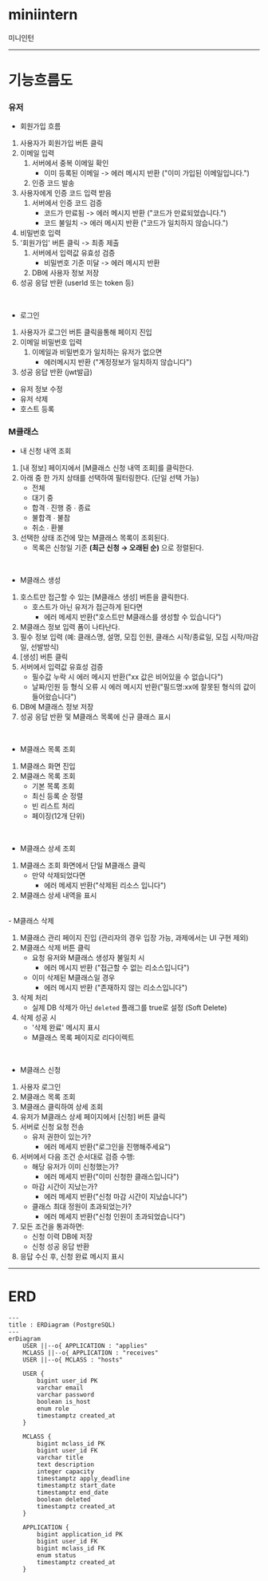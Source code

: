 # miniintern

미니인턴

---

# 기능흐름도

### 유저

- 회원가입 흐름

1. 사용자가 회원가입 버튼 클릭
1. 이메일 입력
   1. 서버에서 중복 이메일 확인
      - 이미 등록된 이메일 -> 에러 메시지 반환 ("이미 가입된 이메일입니다.")
   1. 인증 코드 발송
1. 사용자에게 인증 코드 입력 받음
   1. 서버에서 인증 코드 검증
      - 코드가 만료됨 -> 에러 메시지 반환 ("코드가 만료되었습니다.")
      - 코드 불일치 -> 에러 메시지 반환 ("코드가 일치하지 않습니다.")
1. 비밀번호 입력
1. '회원가입' 버튼 클릭 -> 최종 제출
   1. 서버에서 입력값 유효성 검증
      - 비밀번호 기준 미달 -> 에러 메시지 반환
   1. DB에 사용자 정보 저장
1. 성공 응답 반환 (userId 또는 token 등)

<br/>

- 로그인

1. 사용자가 로그인 버튼 클릭을통해 페이지 진입
1. 이메일 비밀번호 입력
   1. 이메일과 비밀번호가 일치하는 유저가 없으면
      - 에러메시지 반환 ("계정정보가 일치하지 않습니다")
1. 성공 응답 반환 (jwt발급)

- 유저 정보 수정
- 유저 삭제
- 호스트 등록

### M클래스

- 내 신청 내역 조회

1. [내 정보] 페이지에서 [M클래스 신청 내역 조회]를 클릭한다.
1. 아래 중 한 가지 상태를 선택하여 필터링한다. (단일 선택 가능)
   - 전체
   - 대기 중
   - 합격 ∙ 진행 중 ∙ 종료
   - 불합격 ∙ 불참
   - 취소 ∙ 환불
1. 선택한 상태 조건에 맞는 M클래스 목록이 조회된다.
   - 목록은 신청일 기준 **(최근 신청 → 오래된 순)** 으로 정렬된다.

<br/>

- M클래스 생성

1. 호스트만 접근할 수 있는 [M클래스 생성] 버튼을 클릭한다.
   - 호스트가 아닌 유저가 접근하게 된다면
     - 에러 메세지 반환("호스트만 M클래스를 생성할 수 있습니다")
1. M클래스 정보 입력 폼이 나타난다.
1. 필수 정보 입력 (예: 클래스명, 설명, 모집 인원, 클래스 시작/종료일, 모집 시작/마감일, 선발방식)
1. [생성] 버튼 클릭
1. 서버에서 입력값 유효성 검증
   - 필수값 누락 시 에러 메시지 반환("xx 값은 비어있을 수 없습니다")
   - 날짜/인원 등 형식 오류 시 에러 메시지 반환("필드명:xx에 잘못된 형식의 값이 들어왔습니다")
1. DB에 M클래스 정보 저장
1. 성공 응답 반환 및 M클래스 목록에 신규 클래스 표시

<br/>

- M클래스 목록 조회

1. M클래스 화면 진입
1. M클래스 목록 조회
   - 기본 목록 조회
   - 최신 등록 순 정렬
   - 빈 리스트 처리
   - 페이징(12개 단위)

<br/>

- M클래스 상세 조회

1. M클래스 조회 화면에서 단일 M클래스 클릭
   - 만약 삭제되었다면
     - 에러 메세지 반환("삭제된 리소스 입니다")
1. M클래스 상세 내역을 표시

<br/>
- M클래스 삭제

1. M클래스 관리 페이지 진입 (관리자의 경우 입장 가능, 과제에서는 UI 구현 제외)
1. M클래스 삭제 버튼 클릭
   - 요청 유저와 M클래스 생성자 불일치 시
     - 에러 메시지 반환 ("접근할 수 없는 리소스입니다")
   - 이미 삭제된 M클래스일 경우
     - 에러 메시지 반환 ("존재하지 않는 리소스입니다")
1. 삭제 처리
   - 실제 DB 삭제가 아닌 `deleted` 플래그를 true로 설정 (Soft Delete)
1. 삭제 성공 시
   - '삭제 완료' 메시지 표시
   - M클래스 목록 페이지로 리다이렉트

<br/>

- M클래스 신청

1. 사용자 로그인
1. M클래스 목록 조회
1. M클래스 클릭하여 상세 조회
1. 유저가 M클래스 상세 페이지에서 [신청] 버튼 클릭
1. 서버로 신청 요청 전송
   - 유저 권한이 있는가?
     - 에러 메세지 반환("로그인을 진행해주세요")
1. 서버에서 다음 조건 순서대로 검증 수행:
   - 해당 유저가 이미 신청했는가?
     - 에러 메세지 반환("이미 신청한 클래스입니다")
   - 마감 시간이 지났는가?
     - 에러 메세지 반환("신청 마감 시간이 지났습니다")
   - 클래스 최대 정원이 초과되었는가?
     - 에러 메세지 반환("신청 인원이 초과되었습니다")
1. 모든 조건을 통과하면:
   - 신청 이력 DB에 저장
   - 신청 성공 응답 반환
1. 응답 수신 후, 신청 완료 메시지 표시

---

# ERD

```mermaid
---
title : ERDiagram (PostgreSQL)
---
erDiagram
    USER ||--o{ APPLICATION : "applies"
    MCLASS ||--o{ APPLICATION : "receives"
    USER ||--o{ MCLASS : "hosts"

    USER {
        bigint user_id PK
        varchar email
        varchar password
        boolean is_host
        enum role
        timestamptz created_at
    }

    MCLASS {
        bigint mclass_id PK
        bigint user_id FK
        varchar title
        text description
        integer capacity
        timestamptz apply_deadline
        timestamptz start_date
        timestamptz end_date
        boolean deleted
        timestamptz created_at
    }

    APPLICATION {
        bigint application_id PK
        bigint user_id FK
        bigint mclass_id FK
        enum status
        timestamptz created_at
    }
```
